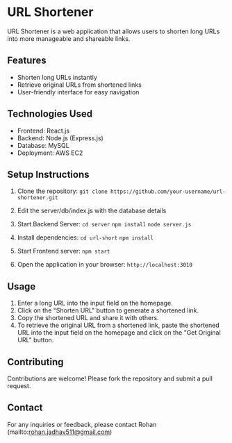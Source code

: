 # URL Shortener

URL Shortener is a web application that allows users to shorten long URLs into more manageable and shareable links.

## Features

- Shorten long URLs instantly
- Retrieve original URLs from shortened links
- User-friendly interface for easy navigation

## Technologies Used

- Frontend: React.js
- Backend: Node.js (Express.js)
- Database: MySQL
- Deployment: AWS EC2

## Setup Instructions

1. Clone the repository: `git clone https://github.com/your-username/url-shortener.git`

2. Edit the server/db/index.js with the database details

3. Start Backend Server: 
    `cd server`
    `npm install`
    `node server.js`

4. Install dependencies:
    `cd url-short`
    `npm install`

5.  Start Frontend server:
    `npm start`

6. Open the application in your browser:
    `http://localhost:3010`


## Usage

1. Enter a long URL into the input field on the homepage.
2. Click on the "Shorten URL" button to generate a shortened link.
3. Copy the shortened URL and share it with others.
4. To retrieve the original URL from a shortened link, paste the shortened URL into the input field on the homepage and click on the "Get Original URL" button.

## Contributing

Contributions are welcome! Please fork the repository and submit a pull request.


## Contact

For any inquiries or feedback, please contact Rohan (mailto:rohan.jadhav511@gmail.com)

